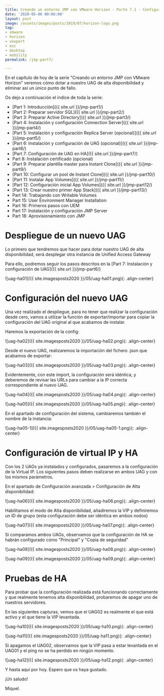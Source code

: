 ```yaml
---
title: Creando un entorno JMP con VMware Horizon - Parte 7.1 - Configuración de UAG en HA
date: '2020-05-06 00:00:00'
layout: post
image: /assets/images/posts/2019/07/horizon-logo.png
tag:
- vmware
- horizon
- vexpert
- euc
- desktop
- mobility
permalink: /jmp-part7/

---
```


En el capítulo de hoy de la serie "Creando un entorno JMP con VMware Horizon" veremos cómo dotar a nuestro UAG de alta disponibilidad y eliminar así un único punto de fallo.

Os dejo a continuación el índice de toda la serie:

- [Part 1: Introducción]({{ site.url }}/jmp-part1/)
- [Part 2: Preparar servidor SQL]({{ site.url }}/jmp-part2/)
- [Part 3: Preparar Active Directory]({{ site.url }}/jmp-part3/)
- [Part 4: Instalación y configuración Connection Server]({{ site.url }}/jmp-part4/)
- [Part 5: Instalación y configuración Replica Server (opcional)]({{ site.url }}/jmp-part5/)
- [Part 6: Instalación y configuración de UAG (opcional)]({{ site.url }}/jmp-part6/)
- [Part 7: Configuración de UAG en HA]({{ site.url }}/jmp-part7/)
- Part 8: Instalación certificado (opcional)
- [Part 9: Preparar plantilla master para Instant Clone]({{ site.url }}/jmp-part9/)
- [Part 10: Configurar un pool de Instant Clone]({{ site.url }}/jmp-part10/)
- [Part 11: Instalar App Volumes]({{ site.url }}/jmp-part11/)
- [Part 12: Configuración inicial App Volumes]({{ site.url }}/jmp-part12/)
- [Part 13: Crear nuestro primer App Stack]({{ site.url }}/jmp-part13/)
- Part 14: Trabajando con Writable Volumes
- Part 15: User Environment Manager Installation
- Part 16: Primeros pasos con UEM
- Part 17: Instalación y configuración JMP Server
- Part 18: Aprovisionamiento con JMP

# Despliegue de un nuevo UAG

Lo primero que tendremos que hacer para dotar nuestro UAG de alta disponibilidad, será desplegar otra instancia de Unified Access Gateway

Para ello, podremos seguir los pasos descritos en la [Part 7: Instalación y configuración de UAG]({{ site.url }}/jmp-part6/)

![uag-ha01]({{ site.imagesposts2020 }}/05/uag-ha01.png){: .align-center}

# Configuración del nuevo UAG

Una vez realizado el despliegue, para no tener que realizar la configuración desde cero, vamos a utilizar la función de exportar/importar para copiar la configuración del UAG original al que acabamos de instalar.

Haremos la exportación de la config:

![uag-ha02]({{ site.imagesposts2020 }}/05/uag-ha02.png){: .align-center}

Desde el nuevo UAG, realizaremos la importación del fichero .json que acabamos de exportar:

![uag-ha03]({{ site.imagesposts2020 }}/05/uag-ha03.png){: .align-center}

Evidentemente, con este import, la configuración será idéntica, y deberemos de revisar las URLs para cambiar a la IP correcta correspondiente al nuevo UAG.

![uag-ha04]({{ site.imagesposts2020 }}/05/uag-ha04.png){: .align-center}

![uag-ha05]({{ site.imagesposts2020 }}/05/uag-ha05.png){: .align-center}

En el apartado de configuración del sistema, cambiaremos también el nombre de la instancia:

![uag-ha05-1]({{ site.imagesposts2020 }}/05/uag-ha05-1.png){: .align-center}

# Configuración de virtual IP y HA

Con los 2 UAGs ya instalados y configurados, pasaremos a la configuración de la Virtual IP. Los siguientes pasos deben realizarse en ambos UAG y con los mismos parámetros.

En el apartado de Configuración avanzada > Configuración de Alta disponibilidad:

![uag-ha06]({{ site.imagesposts2020 }}/05/uag-ha06.png){: .align-center}

Habilitamos el modo de Alta disponibilidad, añadiremos la VIP y definiremos un ID de grupo (esta configuración debe ser idéntica en ambos nodos)

![uag-ha07]({{ site.imagesposts2020 }}/05/uag-ha07.png){: .align-center}

Si comparamos ambos UAGs, observamos que la configuración de HA se habrán configurado cómo "Principal" y "Copia de seguridad"

![uag-ha08]({{ site.imagesposts2020 }}/05/uag-ha08.png){: .align-center}

![uag-ha09]({{ site.imagesposts2020 }}/05/uag-ha09.png){: .align-center}

# Pruebas de HA

Para probar que la configuración realizada está funcionando correctamente y que realmente tenemos alta disponibilidad, probaremos de apagar uno de nuestros servidores.

En las siguientes capturas, vemos que el UAG02 es realmente el que está activo y el que tiene la VIP levantada.

![uag-ha10]({{ site.imagesposts2020 }}/05/uag-ha10.png){: .align-center}

![uag-ha11]({{ site.imagesposts2020 }}/05/uag-ha11.png){: .align-center}

Si apagamos el UAG02, observamos que la VIP pasa a estar levantada en el UAG01 y el ping no se ha perdido en ningún momento.

![uag-ha12]({{ site.imagesposts2020 }}/05/uag-ha12.png){: .align-center}

Y hasta aquí por hoy. Espero que os haya gustado.

¡Un saludo!

Miquel.


